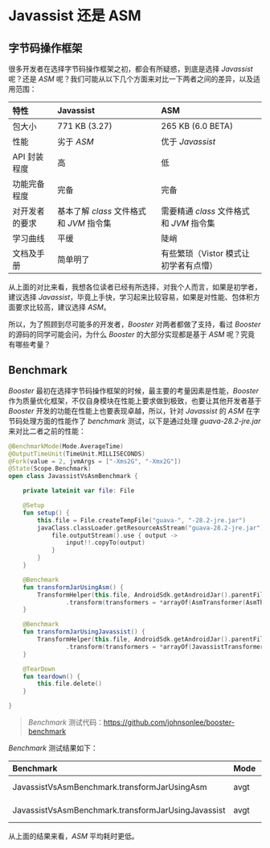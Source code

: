 # Javassist 还是 ASM

## 字节码操作框架

很多开发者在选择字节码操作框架之初，都会有所疑惑，到底是选择 *Javassist* 呢？还是 *ASM* 呢？我们可能从以下几个方面来对比一下两者之间的差异，以及适用范围：

| 特性           | Javassist                                | ASM                                      |
|:---------------|:-----------------------------------------|:-----------------------------------------|
| 包大小         | 771 KB (3.27)                            | 265 KB (6.0 BETA)                        |
| 性能           | 劣于 *ASM*                               | 优于 *Javassist*                         |
| API 封装程度   | 高                                       | 低                                       |
| 功能完备程度   | 完备                                     | 完备                                     |
| 对开发者的要求 | 基本了解 *class* 文件格式和 *JVM* 指令集 | 需要精通 *class* 文件格式和 *JVM* 指令集 |
| 学习曲线       | 平缓                                     | 陡峭                                     |
| 文档及手册     | 简单明了                                 | 有些繁琐（Vistor 模式让初学者有点懵）    |

从上面的对比来看，我想各位读者已经有所选择，对我个人而言，如果是初学者，建议选择 *Javassist*，毕竟上手快，学习起来比较容易，如果是对性能、包体积方面要求比较高，建议选择 *ASM*。

所以，为了照顾到尽可能多的开发者，*Booster* 对两者都做了支持，看过 *Booster* 的源码的同学可能会问，为什么 *Booster* 的大部分实现都是基于 *ASM* 呢？究竟有哪些考量？

## Benchmark

*Booster* 最初在选择字节码操作框架的时候，最主要的考量因素是性能，*Booster* 作为质量优化框架，不仅自身模块在性能上要求做到极致，也要让其他开发者基于 *Booster* 开发的功能在性能上也要表现卓越，所以，针对 *Javassist* 的 *ASM* 在字节码处理方面的性能作了 *benchmark* 测试，以下是通过处理 *guava-28.2-jre.jar* 来对比二者之前的性能：

```kotlin
@BenchmarkMode(Mode.AverageTime)
@OutputTimeUnit(TimeUnit.MILLISECONDS)
@Fork(value = 2, jvmArgs = ["-Xms2G", "-Xmx2G"])
@State(Scope.Benchmark)
open class JavassistVsAsmBenchmark {

    private lateinit var file: File

    @Setup
    fun setup() {
        this.file = File.createTempFile("guava-", "-28.2-jre.jar")
        javaClass.classLoader.getResourceAsStream("guava-28.2-jre.jar").use { input ->
            file.outputStream().use { output ->
                input!!.copyTo(output)
            }
        }
    }

    @Benchmark
    fun transformJarUsingAsm() {
        TransformHelper(this.file, AndroidSdk.getAndroidJar().parentFile)
                .transform(transformers = *arrayOf(AsmTransformer(AsmThreadTransformer())))
    }

    @Benchmark
    fun transformJarUsingJavassist() {
        TransformHelper(this.file, AndroidSdk.getAndroidJar().parentFile)
                .transform(transformers = *arrayOf(JavassistTransformer(JavassistThreadTransformer())))
    }

    @TearDown
    fun teardown() {
        this.file.delete()
    }

}
```

> *Benchmark* 测试代码：https://github.com/johnsonlee/booster-benchmark

*Benchmark* 测试结果如下：

|Benchmark                                          | Mode | Cnt |   Score |    Error | Units |
|:--------------------------------------------------|------|-----|---------|----------|-------|
|JavassistVsAsmBenchmark.transformJarUsingAsm       | avgt |  10 | 203.489 | ± 52.174 | ms/op |
|JavassistVsAsmBenchmark.transformJarUsingJavassist | avgt |  10 | 277.695 | ± 10.801 | ms/op |

从上面的结果来看，*ASM* 平均耗时更低。
